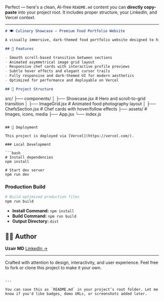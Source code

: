 Perfect — here's a clean, AI-free `README.md` content you can **directly copy-paste** into your project root. It includes proper structure, your LinkedIn, and Vercel context.

---

```markdown
# 🍽️ Culinary Showcase — Premium Food Portfolio Website

A visually immersive, dark-themed food portfolio website designed to highlight premium culinary experiences. It features elegant scroll transitions, a staggered image grid, and interactive chef profiles — all built with modern web practices for performance and responsiveness.

## 🌟 Features

- Smooth scroll-based transition between sections
- Animated asymmetrical image grid layout
- Responsive chef cards with interactive profile previews
- Subtle hover effects and elegant cursor trails
- Fully responsive and dark-themed UI for modern aesthetics
- Optimized for performance and deployable on Vercel

## 📁 Project Structure

```

src/
├── components/
│   ├── Showcase.jsx         # Hero and scroll-to-grid transition
│   ├── ImageGrid.jsx        # Animated food photography layout
│   ├── ChefsSection.jsx     # Chef cards with hover/follow effects
├── assets/                  # Images, icons, media
├── App.jsx
└── index.js

````

## 🚀 Deployment

This project is deployed via [Vercel](https://vercel.com/).

### Local Development

```bash
# Install dependencies
npm install

# Start dev server
npm run dev
````

### Production Build

```bash
# Build optimized production files
npm run build
```

* **Install Command:** `npm install`
* **Build Command:** `npm run build`
* **Output Directory:** `dist`

## 👨‍🍳 Author

**Uzair MD**
[LinkedIn →](https://www.linkedin.com/in/uzair-md-4507892ba/)

---

Crafted with attention to design, interactivity, and user experience. Feel free to fork or clone this project to make it your own.

```

---

You can save this as `README.md` in your project’s root folder. Let me know if you'd like badges, demo URLs, or screenshots added later.
```
